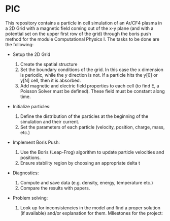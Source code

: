 # PIC 
This repository contains a particle in cell simulation of an Ar/CF4 plasma in a 2D Grid with a magnetic field coming out of the x-y plane (and with a potential set on the upper first row of the grid) through the boris push method for the module Computational Physics I. The tasks to be done are the following:

- Setup the 2D Grid
  1. Create the spatial structure
  2. Set the boundary conditions of the grid. In this case the x dimension is periodic, while the y direction is not. If a particle hits the y[0] or y[N] cell, then it is absorbed.
  3. Add magnetic and electric field properties to each cell (to find E, a Poisson Solver must be defined). These field must be constant along time.
    
- Initialize particles:
  1. Define the distribution of the particles at the beginning of the simulation and their current.
  2. Set the parameters of each particle (velocity, position, charge, mass, etc.)

- Implement Boris Push:
  1. Use the Boris (Leap-Frog) algorithm to update particle velocities and positions.
  2. Ensure stability region by choosing an appropriate delta t
 
- Diagnostics:
  1. Compute and save data (e.g. density, energy, temperature etc.)
  2. Compare the results with papers.
 
- Problem solving:
  1. Look up for inconsistencies in the model and find a proper solution (if available) and/or explanation for them.
  MIlestones for the project:
  
